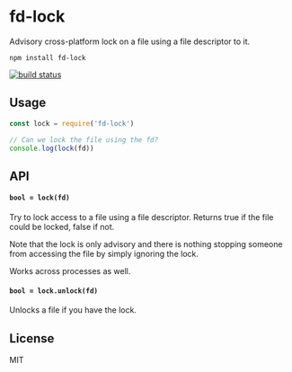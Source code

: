 # fd-lock

Advisory cross-platform lock on a file using a file descriptor to it.

```
npm install fd-lock
```

[![build status](https://travis-ci.org/mafintosh/fd-lock.svg?branch=master)](https://travis-ci.org/mafintosh/fd-lock)

## Usage

``` js
const lock = require('fd-lock')

// Can we lock the file using the fd?
console.log(lock(fd))
```

## API

#### `bool = lock(fd)`

Try to lock access to a file using a file descriptor.
Returns true if the file could be locked, false if not.

Note that the lock is only advisory and there is nothing stopping someone from accessing the file by simply ignoring the lock.

Works across processes as well.

#### `bool = lock.unlock(fd)`

Unlocks a file if you have the lock.

## License

MIT
